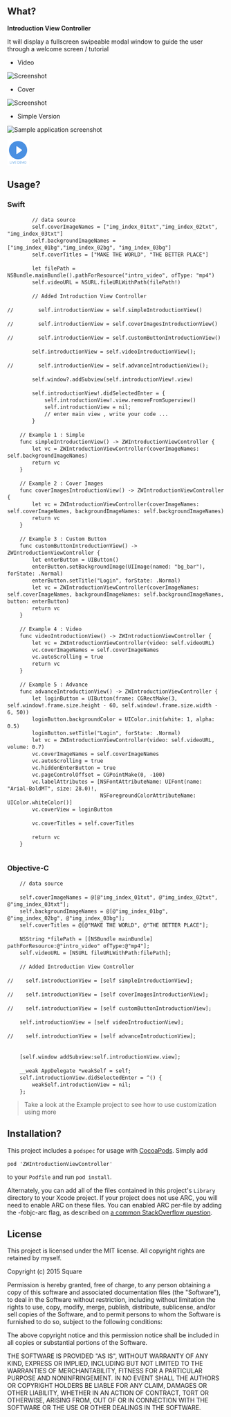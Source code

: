 What?
-----
**Introduction View Controller**

It will display a fullscreen swipeable modal window to guide the user through a welcome screen / tutorial


- Video

![Screenshot](https://github.com/squarezw/ZWIntroductionViewController/blob/master/video.gif)

- Cover

![Screenshot](https://github.com/squarezw/ZWIntroductionViewController/blob/master/screenshot.gif)


- Simple Version

![Sample application screenshot](https://github.com/squarezw/ZWIntroductionViewController/blob/master/simple.gif "Screenshot of sample application on iPhone")

<a href='https://appetize.io/embed/3fce4yug3e1jxyvvuwgmvbkq0m' alt='Live demo'>
    <img width="50" height="60" src="demo.png"/>
</a>


Usage?
----

### Swift


```
        // data source
        self.coverImageNames = ["img_index_01txt","img_index_02txt", "img_index_03txt"]
        self.backgroundImageNames = ["img_index_01bg","img_index_02bg", "img_index_03bg"]
        self.coverTitles = ["MAKE THE WORLD", "THE BETTER PLACE"]
        
        let filePath = NSBundle.mainBundle().pathForResource("intro_video", ofType: "mp4")
        self.videoURL = NSURL.fileURLWithPath(filePath!)
        
        // Added Introduction View Controller
        
//        self.introductionView = self.simpleIntroductionView()
        
//        self.introductionView = self.coverImagesIntroductionView()
        
//        self.introductionView = self.customButtonIntroductionView()
        
        self.introductionView = self.videoIntroductionView();
        
//        self.introductionView = self.advanceIntroductionView();
        
        self.window?.addSubview(self.introductionView!.view)
        
        self.introductionView!.didSelectedEnter = {
            self.introductionView!.view.removeFromSuperview()
            self.introductionView = nil;
            // enter main view , write your code ...
        }
        
    // Example 1 : Simple
    func simpleIntroductionView() -> ZWIntroductionViewController {
        let vc = ZWIntroductionViewController(coverImageNames: self.backgroundImageNames)
        return vc
    }

    // Example 2 : Cover Images
    func coverImagesIntroductionView() -> ZWIntroductionViewController {
        let vc = ZWIntroductionViewController(coverImageNames: self.coverImageNames, backgroundImageNames: self.backgroundImageNames)
        return vc
    }
    
    // Example 3 : Custom Button
    func customButtonIntroductionView() -> ZWIntroductionViewController {
        let enterButton = UIButton()
        enterButton.setBackgroundImage(UIImage(named: "bg_bar"), forState: .Normal)
        enterButton.setTitle("Login", forState: .Normal)
        let vc = ZWIntroductionViewController(coverImageNames: self.coverImageNames, backgroundImageNames: self.backgroundImageNames, button: enterButton)
        return vc
    }
    
    // Example 4 : Video
    func videoIntroductionView() -> ZWIntroductionViewController {
        let vc = ZWIntroductionViewController(video: self.videoURL)
        vc.coverImageNames = self.coverImageNames
        vc.autoScrolling = true
        return vc
    }
    
    // Example 5 : Advance
    func advanceIntroductionView() -> ZWIntroductionViewController {
        let loginButton = UIButton(frame: CGRectMake(3, self.window!.frame.size.height - 60, self.window!.frame.size.width - 6, 50))
        loginButton.backgroundColor = UIColor.init(white: 1, alpha: 0.5)
        loginButton.setTitle("Login", forState: .Normal)
        let vc = ZWIntroductionViewController(video: self.videoURL, volume: 0.7)
        vc.coverImageNames = self.coverImageNames
        vc.autoScrolling = true
        vc.hiddenEnterButton = true
        vc.pageControlOffset = CGPointMake(0, -100)
        vc.labelAttributes = [NSFontAttributeName: UIFont(name: "Arial-BoldMT", size: 28.0)!,
                              NSForegroundColorAttributeName: UIColor.whiteColor()]
        vc.coverView = loginButton
        
        vc.coverTitles = self.coverTitles
        
        return vc
    }
            
```

### Objective-C

```
	// data source

    self.coverImageNames = @[@"img_index_01txt", @"img_index_02txt", @"img_index_03txt"];
    self.backgroundImageNames = @[@"img_index_01bg", @"img_index_02bg", @"img_index_03bg"];
    self.coverTitles = @[@"MAKE THE WORLD", @"THE BETTER PLACE"];

    NSString *filePath = [[NSBundle mainBundle] pathForResource:@"intro_video" ofType:@"mp4"];
    self.videoURL = [NSURL fileURLWithPath:filePath];

    // Added Introduction View Controller
    
//    self.introductionView = [self simpleIntroductionView];
    
//    self.introductionView = [self coverImagesIntroductionView];
    
//    self.introductionView = [self customButtonIntroductionView];
    
    self.introductionView = [self videoIntroductionView];
    
//    self.introductionView = [self advanceIntroductionView];

    
    [self.window addSubview:self.introductionView.view];
    
    __weak AppDelegate *weakSelf = self;
    self.introductionView.didSelectedEnter = ^() {        
        weakSelf.introductionView = nil;
    };
```

> Take a look at the Example project to see how to use customization using more

Installation?
-------------

This project includes a `podspec` for usage with [CocoaPods](http://http://cocoapods.org/). Simply add

    pod 'ZWIntroductionViewController'

to your `Podfile` and run `pod install`.

Alternately, you can add all of the files contained in this project's `Library` directory to your Xcode project. If your project does not use ARC, you will need to enable ARC on these files. You can enabled ARC per-file by adding the -fobjc-arc flag, as described on [a common StackOverflow question](http://stackoverflow.com/questions/6646052/how-can-i-disable-arc-for-a-single-file-in-a-project).

License
-------

This project is licensed under the MIT license. All copyright rights are retained by myself.

Copyright (c) 2015 Square

Permission is hereby granted, free of charge, to any person obtaining a copy
of this software and associated documentation files (the "Software"), to deal
in the Software without restriction, including without limitation the rights
to use, copy, modify, merge, publish, distribute, sublicense, and/or sell
copies of the Software, and to permit persons to whom the Software is
furnished to do so, subject to the following conditions:

The above copyright notice and this permission notice shall be included in
all copies or substantial portions of the Software.

THE SOFTWARE IS PROVIDED "AS IS", WITHOUT WARRANTY OF ANY KIND, EXPRESS OR
IMPLIED, INCLUDING BUT NOT LIMITED TO THE WARRANTIES OF MERCHANTABILITY,
FITNESS FOR A PARTICULAR PURPOSE AND NONINFRINGEMENT. IN NO EVENT SHALL THE
AUTHORS OR COPYRIGHT HOLDERS BE LIABLE FOR ANY CLAIM, DAMAGES OR OTHER
LIABILITY, WHETHER IN AN ACTION OF CONTRACT, TORT OR OTHERWISE, ARISING FROM,
OUT OF OR IN CONNECTION WITH THE SOFTWARE OR THE USE OR OTHER DEALINGS IN
THE SOFTWARE.
